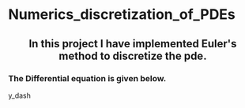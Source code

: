 # Numerics_discretization_of_PDEs
<h2 align =center> In this project I have implemented Euler's method to discretize the pde. </h2>
<h3> The Differential equation is given below. </h3>
<p> y_dash </p>
